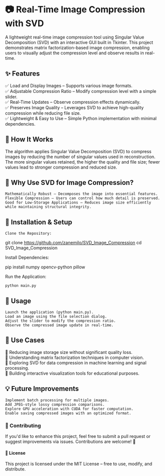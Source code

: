 # 📷 Real-Time Image Compression with SVD

A lightweight real-time image compression tool using Singular Value Decomposition (SVD) with an interactive GUI built in Tkinter. This project demonstrates matrix factorization-based image compression, enabling users to visually adjust the compression level and observe results in real-time.
## ✨ Features

 ✅ Load and Display Images – Supports various image formats.<br> ✅ Adjustable Compression Ratio – Modify compression level with a simple slider.<br> ✅ Real-Time Updates – Observe compression effects dynamically.<br> ✅ Preserves Image Quality – Leverages SVD to achieve high-quality compression while reducing file size.<br> ✅ Lightweight & Easy to Use – Simple Python implementation with minimal dependencies.
## 🚀 How It Works

The algorithm applies Singular Value Decomposition (SVD) to compress images by reducing the number of singular values used in reconstruction. The more singular values retained, the higher the quality and file size; fewer values lead to stronger compression and reduced size.
## 🎯 Why Use SVD for Image Compression?

    Mathematically Robust – Decomposes the image into essential features.
    Flexible Compression – Users can control how much detail is preserved.
    Good for Low-Storage Applications – Reduces image size efficiently while maintaining structural integrity.

## 🔧 Installation & Setup

    Clone the Repository:

git clone https://github.com/zanemilo/SVD_Image_Compression
cd SVD_Image_Compression

Install Dependencies:

pip install numpy opencv-python pillow

Run the Application:

    python main.py

## 📌 Usage

    Launch the application (python main.py).
    Load an image using the file selection dialog.
    Adjust the slider to modify the compression ratio.
    Observe the compressed image update in real-time.

## 🎯 Use Cases

🔹 Reducing image storage size without significant quality loss.<br> 🔹 Understanding matrix factorization techniques in computer vision.<br> 🔹 Exploring SVD for data compression in machine learning and signal processing.<br> 🔹 Building interactive visualization tools for educational purposes.<br>
## 💡 Future Improvements

    Implement batch processing for multiple images.
    Add JPEG-style lossy compression comparisons.
    Explore GPU acceleration with CUDA for faster computation.
    Enable saving compressed images with an optimized format.

### 🤝 Contributing

If you'd like to enhance this project, feel free to submit a pull request or suggest improvements via issues. Contributions are welcome! 🚀
#### 📜 License

This project is licensed under the MIT License – free to use, modify, and distribute.